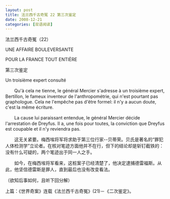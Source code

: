 ```yaml
---
layout: post
title: 法兰西千古奇冤 22 第三次鉴定
date: 2008-12-21
categories: [双语阅读]  
---
```


法兰西千古奇冤（22）

UNE AFFAIRE BOULEVERSANTE

POUR LA FRANCE TOUT ENTIÈRE



第三次鉴定

Un troisième expert consulté

　　Qu'à cela ne tienne, le général Mercier s'adresse à un troisième expert, Bertillon, le fameux inventeur de l'anthropométrie, qui n'est pourtant pas graphologue. Cela ne l'empêche pas d'être formel: il n'y a aucun doute, c'est la même écriture.

　　La cause lui paraissant entendue, le général Mercier décide l'arrestation de Dreyfus. II a, une fois pour toutes, la conviction que Dreyfus est coupable et il n'y reviendra pas.



　　这无关紧要。梅西埃将军将求助于第三位行家--贝蒂荣。贝氏是著名的“罪犯人体检测学”立论者。在核对笔迹方面他并不在行，但下的结论却是斩钉截铁的：没有什么可疑的，两个笔迹出于同一人之手。

　　如今，在梅西埃将军看来，这桩案子已经清楚了，他决定逮捕德雷福斯。从此，他坚信德雷斯是罪人，直到最后也没有改变看法。

（欲知后事如何，且听下回分解）

上篇：《世界奇案》连载《法兰西千古奇冤》(21)－《二次鉴定》。

